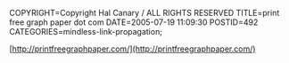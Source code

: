 COPYRIGHT=Copyright Hal Canary / ALL RIGHTS RESERVED
TITLE=print free graph paper dot com
DATE=2005-07-19 11:09:30
POSTID=492
CATEGORIES=mindless-link-propagation;

[http://printfreegraphpaper.com/](http://printfreegraphpaper.com/)
